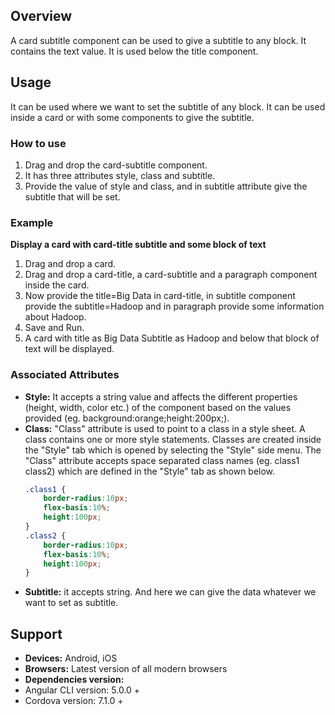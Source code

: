 ## Overview
A card subtitle component can be used to give a subtitle to any block. It contains the text value. It is used below the title component.
## Usage
It can be used where we want to set the subtitle of any block. It can be used inside a card or with some components to give the subtitle.
### How to use
1. Drag and drop the card-subtitle component.
2. It has three attributes style, class and subtitle.
3. Provide the value of style and class, and in subtitle attribute give the subtitle that will be set.
### Example
**Display a card with card-title subtitle and some block of text**
1. Drag and drop a card.
2. Drag and drop a card-title, a card-subtitle and a paragraph component inside the card.
3. Now provide the title=Big Data in card-title, in subtitle component provide the subtitle=Hadoop and in paragraph provide some information about Hadoop.
4. Save and Run.
5. A card with title as Big Data Subtitle as Hadoop and below that block of text will be displayed.
### Associated Attributes
- **Style:** It accepts a string value and affects the different properties (height, width, color etc.) of the component based on the values provided (eg. background:orange;height:200px;).
- **Class:** "Class" attribute is used to point to a class in a style sheet. A class contains one or more style statements. Classes are created inside the "Style" tab which is opened by selecting the "Style" side menu. The "Class" attribute accepts space separated class names (eg. class1 class2) which are defined in the "Style" tab as shown below.
    ```css
    .class1 {
        border-radius:10px;
        flex-basis:10%;
        height:100px;
    }
    .class2 {
        border-radius:10px;
        flex-basis:10%;
        height:100px;
    }
    
    ```
- **Subtitle:** it accepts string. And here we can give the data whatever we want to set as subtitle.
## Support
- **Devices:** Android, iOS
- **Browsers:**  Latest version of all modern browsers
- **Dependencies version:** 
- Angular CLI version: 5.0.0 + 
- Cordova version: 7.1.0 + 
